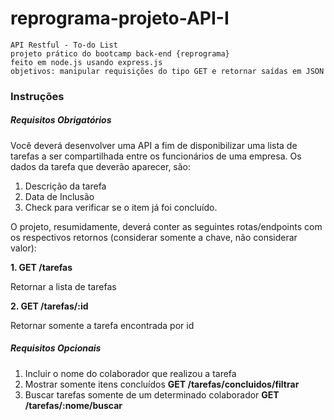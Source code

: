 # reprograma-projeto-API-I

```
API Restful - To-do List
projeto prático do bootcamp back-end {reprograma} 
feito em node.js usando express.js
objetivos: manipular requisições do tipo GET e retornar saídas em JSON
```
### Instruções ###

##### Requisitos Obrigatórios #####
Você deverá desenvolver uma API a fim de disponibilizar uma lista de tarefas a ser compartilhada entre os funcionários de uma empresa.
Os dados da tarefa que deverão aparecer, são:
1. Descrição da tarefa
2. Data de Inclusão 
3. Check para verificar se o item já foi concluído.

O projeto, resumidamente, deverá conter as seguintes rotas/endpoints com os respectivos retornos (considerar somente a chave, não considerar valor):

**1.	GET /tarefas**

Retornar a lista de tarefas

**2.	GET /tarefas/:id**

Retornar somente a tarefa encontrada por id

##### Requisitos Opcionais #####
1. Incluir o nome do colaborador que realizou a tarefa
2. Mostrar somente itens concluídos
**GET /tarefas/concluidos/filtrar**
3. Buscar tarefas somente de um determinado colaborador
**GET /tarefas/:nome/buscar**
